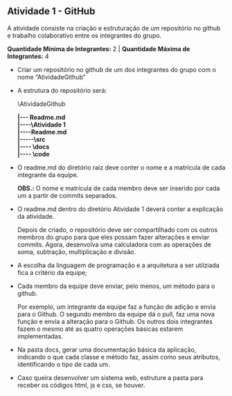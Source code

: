 ## Atividade 1 - GitHub ##

<p> A atividade consiste na criação e estruturação de um repositório no github e trabalho colaborativo entre os integrantes do grupo.
  
**Quantidade Mínima de Integrantes:** 2 |
**Quantidade Máxima de Integrantes:** 4 </p>

* Criar um repositório no github de um dos integrantes do grupo com o nome “AtividadeGithub”
* A estrutura do repositório será:

  \AtividadeGithub
  
  **|--- Readme.md** <br>
  **|----\Atividade 1** <br>
    **|----Readme.md** <br>
    **|-----\src** <br>
      **|---- \docs** <br>
      **|---- \code** <br>

* O readme.md do diretório raiz deve conter o nome e a matrícula de cada integrante da equipe.
  
  **OBS.:** O nome e matrícula de cada membro deve ser inserido por cada um a partir de commits separados.
  
* O readme.md dentro do diretório Atividade 1 deverá conter a explicação da atividade.
  
  Depois de criado, o repositório deve ser compartilhado com os outros membros do grupo para que eles possam fazer alterações e enviar commits. Agora, desenvolva uma calculadora com as operações de soma, subtração, multiplicação e divisão.
  
* A escolha da linguagem de programação e a arquitetura a ser utilziada fica a critério da equipe;
* Cada membro da equipe deve enviar, pelo menos, um método para o github.

  Por exemplo, um integrante da equipe faz a função de adição e envia para o Github. O segundo membro da equipe dá o pull, faz uma nova função e envia a alteração para o Github. Os outros dois integrantes fazem o mesmo até as quatro operações básicas estarem implementadas.

* Na pasta docs, gerar uma documentação básica da aplicação, indicando o que cada classe e método faz, assim como seus atributos, identificando o tipo de cada um.
* Caso queira desenvolver um sistema web, estruture a pasta para receber os códigos html, js e css, se houver.
